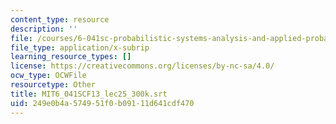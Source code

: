```yaml
---
content_type: resource
description: ''
file: /courses/6-041sc-probabilistic-systems-analysis-and-applied-probability-fall-2013/249e0b4a574951f0b09111d641cdf470_MIT6_041SCF13_lec25_300k.vtt
file_type: application/x-subrip
learning_resource_types: []
license: https://creativecommons.org/licenses/by-nc-sa/4.0/
ocw_type: OCWFile
resourcetype: Other
title: MIT6_041SCF13_lec25_300k.srt
uid: 249e0b4a-5749-51f0-b091-11d641cdf470
---
```

